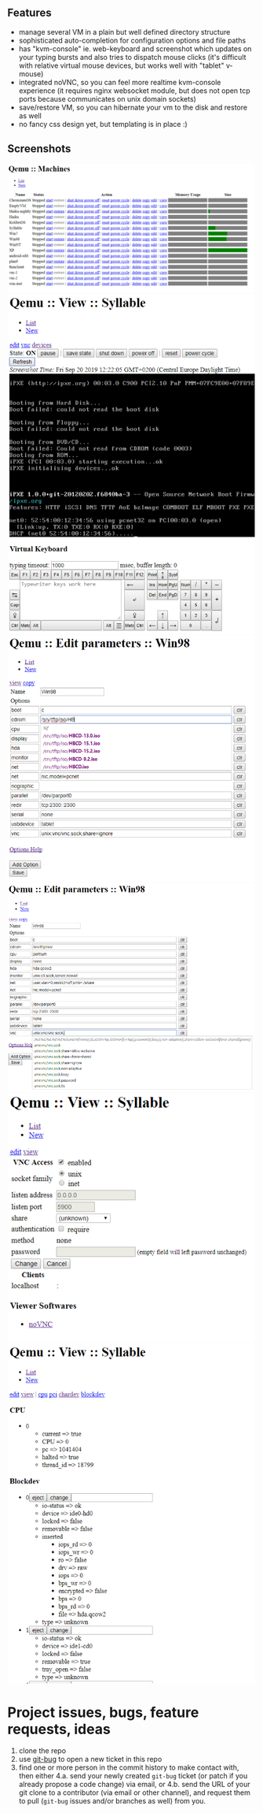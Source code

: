 ## Features

- manage several VM in a plain but well defined directory structure
- sophisticated auto-completion for configuration options and file paths
- has "kvm-console" ie. web-keyboard and screenshot which updates on your typing bursts and also tries to dispatch mouse clicks (it's difficult with relative virtual mouse devices, but works well with "tablet" v-mouse)
- integrated noVNC, so you can feel more realtime kvm-console experience (it requires nginx websocket module, but does not open tcp ports because communicates on unix domain sockets)
- save/restore VM, so you can hibernate your vm to the disk and restore as well
- no fancy css design yet, but templating is in place :)

## Screenshots

![vm-list](screenshot/vm-list.png)
![console](screenshot/console.png)
![edit-config-autocomplete-file](screenshot/edit-config-autocomplete-file.png)
![edit-config-autocomplete-vnc](screenshot/edit-config-autocomplete-vnc.png)
![config-vnc](screenshot/config-vnc.png)
![inspect-devices](screenshot/inspect-devices.png)

# Project issues, bugs, feature requests, ideas

1. clone the repo
2. use [git-bug](https://github.com/git-bug/git-bug) to open a new ticket in this repo
3. find one or more person in the commit history to make contact with, then either
4.a. send your newly created `git-bug` ticket (or patch if you already propose a code change) via email, or
4.b. send the URL of your git clone to a contributor (via email or other channel), and request them to pull (`git-bug` issues and/or branches as well) from you.
